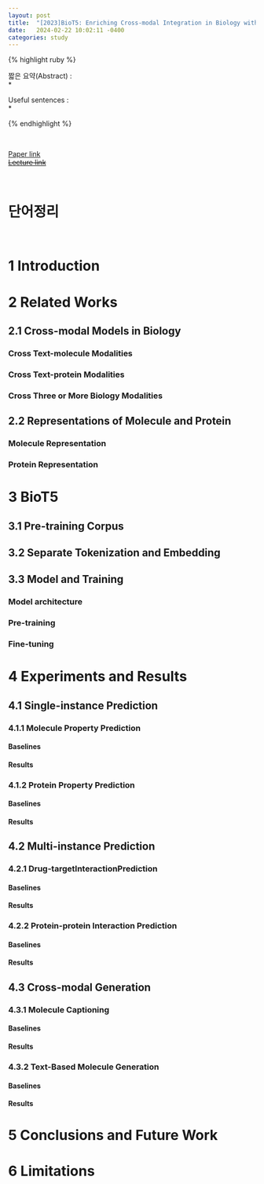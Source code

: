 ```yaml
---
layout: post
title:  "[2023]BioT5: Enriching Cross-modal Integration in Biology with Chemical Knowledge and Natural Language Associations"  
date:   2024-02-22 10:02:11 -0400
categories: study
---
```


{% highlight ruby %}


짧은 요약(Abstract) :    
* 





Useful sentences :  
* 

{% endhighlight %}  

<br/>

[Paper link](https://drive.google.com/drive/folders/1Gj3s_4CSWMY_JawmpscAp187ItIGV6ZX?usp=sharing)  
[~~Lecture link~~]()  

<br/>

# 단어정리  


<br/>

# 1 Introduction  

# 2 Related Works  
## 2.1 Cross-modal Models in Biology  
### Cross Text-molecule Modalities  
### Cross Text-protein Modalities   
### Cross Three or More Biology Modalities  
## 2.2 Representations of Molecule and Protein  
### Molecule Representation  
### Protein Representation  
# 3 BioT5  
## 3.1 Pre-training Corpus  
## 3.2 Separate Tokenization and Embedding   
## 3.3 Model and Training  
### Model architecture  
### Pre-training  
### Fine-tuning  

# 4 Experiments and Results  
## 4.1 Single-instance Prediction  
### 4.1.1 Molecule Property Prediction  
#### Baselines  
#### Results  
### 4.1.2 Protein Property Prediction  

#### Baselines  
#### Results  
## 4.2 Multi-instance Prediction  
### 4.2.1 Drug-targetInteractionPrediction  
#### Baselines  
#### Results  
### 4.2.2 Protein-protein Interaction Prediction  
#### Baselines  
#### Results  
## 4.3 Cross-modal Generation  
### 4.3.1 Molecule Captioning  
#### Baselines  
#### Results  
### 4.3.2 Text-Based Molecule Generation  
#### Baselines  
#### Results  
# 5 Conclusions and Future Work   
# 6 Limitations  



